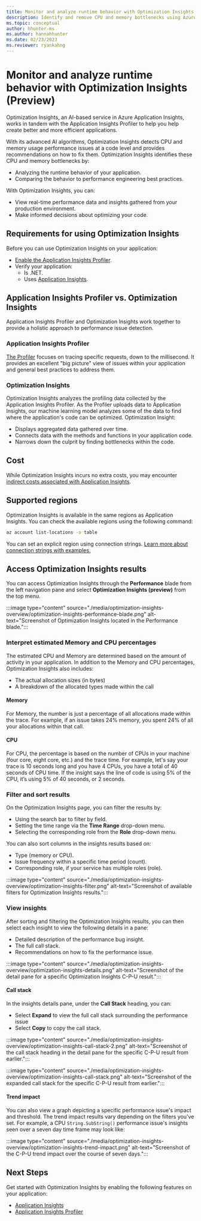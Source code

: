 ```yaml
---
title: Monitor and analyze runtime behavior with Optimization Insights (Preview)
description: Identify and remove CPU and memory bottlenecks using Azure Monitor's Optimization Insights feature
ms.topic: conceptual
author: hhunter-ms
ms.author: hannahhunter
ms.date: 02/23/2023
ms.reviewer: ryankahng
---
```


# Monitor and analyze runtime behavior with Optimization Insights (Preview)

Optimization Insights, an AI-based service in Azure Application Insights, works in tandem with the Application Insights Profiler to help you help create better and more efficient applications. 

With its advanced AI algorithms, Optimization Insights detects CPU and memory usage performance issues at a code level and provides recommendations on how to fix them. Optimization Insights identifies these CPU and memory bottlenecks by:

- Analyzing the runtime behavior of your application.
- Comparing the behavior to performance engineering best practices.

With Optimization Insights, you can:
- View real-time performance data and insights gathered from your production environment. 
- Make informed decisions about optimizing your code.

## Requirements for using Optimization Insights

Before you can use Optimization Insights on your application:

- [Enable the Application Insights Profiler](../profiler/profiler-overview.md).
- Verify your application:
  - Is .NET.
  - Uses [Application Insights](../app/app-insights-overview.md).

## Application Insights Profiler vs. Optimization Insights

Application Insights Profiler and Optimization Insights work together to provide a holistic approach to performance issue detection.

### Application Insights Profiler
[The Profiler](../profiler/profiler-overview.md) focuses on tracing specific requests, down to the millisecond. It provides an excellent "big picture" view of issues within your application and general best practices to address them.

### Optimization Insights
Optimization Insights analyzes the profiling data collected by the Application Insights Profiler. As the Profiler uploads data to Application Insights, our machine learning model analyzes some of the data to find where the application's code can be optimized. Optimization Insight:

- Displays aggregated data gathered over time.
- Connects data with the methods and functions in your application code.
- Narrows down the culprit by finding bottlenecks within the code.

## Cost

While Optimization Insights incurs no extra costs, you may encounter [indirect costs associated with Application Insights](https://learn.microsoft.com/azure/azure-monitor/faq#is-it-free-). 

## Supported regions

Optimization Insights is available in the same regions as Application Insights. You can check the available regions using the following command:

```sh
az account list-locations -o table
```

You can set an explicit region using connection strings. [Learn more about connection strings with examples.](../app/sdk-connection-string.md#connection-string-examples)

## Access Optimization Insights results

You can access Optimization Insights through the **Performance** blade from the left navigation pane and select **Optimization Insights (preview)** from the top menu.

:::image type="content" source="./media/optimization-insights-overview/optimization-insights-performance-blade.png" alt-text="Screenshot of Optimization Insights located in the Performance blade.":::

### Interpret estimated Memory and CPU percentages

The estimated CPU and Memory are determined based on the amount of activity in your application. In addition to the Memory and CPU percentages, Optimization Insights also includes:

- The actual allocation sizes (in bytes)
- A breakdown of the allocated types made within the call

#### Memory
For Memory, the number is just a percentage of all allocations made within the trace. For example, if an issue takes 24% memory, you spent 24% of all your allocations within that call.

#### CPU
For CPU, the percentage is based on the number of CPUs in your machine (four core, eight core, etc.) and the trace time. For example, let's say your trace is 10 seconds long and you have 4 CPUs, you have a total of 40 seconds of CPU time. If the insight says the line of code is using 5% of the CPU, it’s using 5% of 40 seconds, or 2 seconds.

### Filter and sort results

On the Optimization Insights page, you can filter the results by:

- Using the search bar to filter by field.
- Setting the time range via the **Time Range** drop-down menu.
- Selecting the corresponding role from the **Role** drop-down menu.

You can also sort columns in the insights results based on:

- Type (memory or CPU).
- Issue frequency within a specific time period (count).
- Corresponding role, if your service has multiple roles (role).

:::image type="content" source="./media/optimization-insights-overview/optimization-insights-filter.png" alt-text="Screenshot of available filters for Optimization Insights results.":::

### View insights

After sorting and filtering the Optimization Insights results, you can then select each insight to view the following details in a pane:

- Detailed description of the performance bug insight.
- The full call stack.
- Recommendations on how to fix the performance issue.

:::image type="content" source="./media/optimization-insights-overview/optimization-insights-details.png" alt-text="Screenshot of the detail pane for a specific Optimization Insights C-P-U result.":::

#### Call stack

In the insights details pane, under the **Call Stack** heading, you can:

- Select **Expand** to view the full call stack surrounding the performance issue
- Select **Copy** to copy the call stack.

:::image type="content" source="./media/optimization-insights-overview/optimization-insights-call-stack-2.png" alt-text="Screenshot of the call stack heading in the detail pane for the specific C-P-U result from earlier.":::

:::image type="content" source="./media/optimization-insights-overview/optimization-insights-call-stack.png" alt-text="Screenshot of the expanded call stack for the specific C-P-U result from earlier.":::

#### Trend impact

You can also view a graph depicting a specific performance issue's impact and threshold. The trend impact results vary depending on the filters you've set. For example, a CPU `String.SubString()` performance issue's insights seen over a seven day time frame may look like:

:::image type="content" source="./media/optimization-insights-overview/optimization-insights-trend-impact.png" alt-text="Screenshot of the C-P-U trend impact over the course of seven days.":::


## Next Steps

Get started with Optimization Insights by enabling the following features on your application:
- [Application Insights](../app/create-workspace-resource.md)
- [Application Insights Profiler](../profiler/profiler-overview.md)